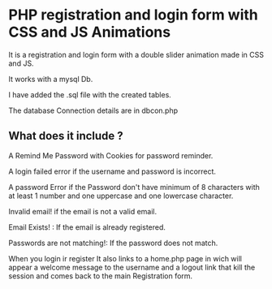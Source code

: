 # PHP registration and login form with CSS and JS Animations
It is a registration and login form with a double slider animation made in CSS and JS.

It works with a mysql Db.

I have added the .sql file with the created tables.

The database Connection details are in dbcon.php

What does it include ?
----------
A Remind Me Password with Cookies for password reminder.

A login failed error if the username and password is incorrect.

A password Error if the Password don't have minimum of 8 characters with at least 1 number and one uppercase and one lowercase character.

Invalid email! if the email is not a valid email.

Email Exists! : If the email is already registered.

Passwords are not matching!: If the password does not match.

When you login ir register It also links to a home.php page in wich will appear a welcome message to the username and a logout link that kill the session and comes back to the main Registration form.